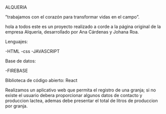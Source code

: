 ALQUERIA



”trabajamos con el corazón para transformar vidas en el campo”.

hola a todos este es un proyecto realizado  a corde  a la página original de la empresa Alquería, desarrollado por Ana Cárdenas y Johana Roa. 

Lenguajes:

-HTML
-css
-JAVASCRIPT

Base de datos:

-FIREBASE

Biblioteca de código abierto: React 


Realizamos un aplicativo web que permita el registro  de una granja; si no existe el usuario debera proporcionar algunos datos de contacto y produccion lactea, ademas debe presentar el total de litros de produccion por granja.

